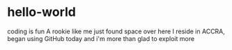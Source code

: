 # hello-world
coding is fun
A rookie like me just found space over here
I reside in ACCRA, began using GitHub today and i'm more than glad to exploit more
